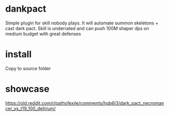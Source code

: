 # dankpact

Simple plugin for skill nobody plays. It will automate summon skeletons + cast dark pact. Skill is underrated and can push 100M shaper dps on medium budget with great defenses

# install

Copy to source folder

# showcase

https://old.reddit.com/r/pathofexile/comments/hpb6i3/dark_pact_necromancer_vs_t19_100_delirium/
